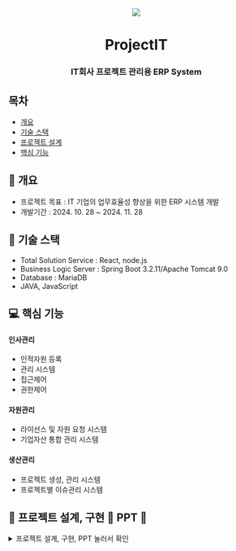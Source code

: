   <p align="center">
  <img src="https://github.com/user-attachments/assets/23b803ab-95f6-47c4-89ff-1cd6730e7ec3">
 </p>



<h1 align='center'> ProjectIT </h1>
<h3 align='center'> IT회사 프로젝트 관리용 ERP System </h3>



## 목차
- [개요](https://github.com//hopepu/ProjectIT#-개요)
- [기술 스택](https://github.com//hopepu/ProjectIT#-기술-스택)
- [프로젝트 설계](https://github.com//hopepu/ProjectIT#프로젝트-설계)
- [핵심 기능](https://github.com//hopepu/ProjectIT#-핵심-기능)
  


## 🚩 개요
- 프로젝트 목표 : IT 기업의 업무효율성 향상을 위한 ERP 시스템 개발
- 개발기간 : 2024. 10. 28 ~ 2024. 11. 28



## 🔧 기술 스택
- Total Solution Service : React, node.js
- Business Logic Server : Spring Boot 3.2.11/Apache Tomcat 9.0
- Database : MariaDB
- JAVA, JavaScript


## 💻 핵심 기능

#### 인사관리
- 인적자원 등록
- 관리 시스템
- 접근제어
- 권한제어
  
#### 자원관리
- 라이선스 및 자원 요청 시스템
- 기업자산 통합 관리 시스템

#### 생산관리
- 프로젝트 생성, 관리 시스템
- 프로젝트별 이슈관리 시스템

</details>

## 👾 프로젝트 설계, 구현 📂 PPT 📂
<details><summary>프로젝트 설계, 구현, PPT 눌러서 확인</summary>   
<div align="center">   

![image](https://github.com/user-attachments/assets/5cb3cc9c-6bae-4bc0-8e46-32d9b10890d6)
![image](https://github.com/user-attachments/assets/3460edd2-23d9-482d-b3d0-76c91f789384)
![image](https://github.com/user-attachments/assets/81c87656-384f-4073-a33a-4b305cc033b8)
![image](https://github.com/user-attachments/assets/cea42db6-5a02-432d-8c93-d424fc5ee9fe)
![image](https://github.com/user-attachments/assets/4970d9ac-a420-462f-8fc0-6c0b46bda21f)
![image](https://github.com/user-attachments/assets/33ca1ec2-50c9-42fe-a2ca-66b7789dfe91)
![image](https://github.com/user-attachments/assets/7c8eb5c0-a74b-411d-8022-b54a8473951b)
![image](https://github.com/user-attachments/assets/0cd3e15f-05a4-454f-a02c-4748472d47ef)
![image](https://github.com/user-attachments/assets/1d8bd23c-44c4-4802-bfad-dda5004400cf)
![image](https://github.com/user-attachments/assets/9eb85ddb-1765-4ad4-9e08-e463690a7c47)
![image](https://github.com/user-attachments/assets/2fcaf742-0076-49f5-b89e-133fc5b9afb1)
![image](https://github.com/user-attachments/assets/27f4b1c4-90cc-4f47-8d52-cd9e7e4862db)
![image](https://github.com/user-attachments/assets/a4381dd2-3025-4b0b-a4e9-b55d88130404)
![image](https://github.com/user-attachments/assets/da53d0fc-a5a6-4268-913e-770d84b2e968)
![image](https://github.com/user-attachments/assets/9bd21cd3-5063-4d43-973d-765682730a22)
![image](https://github.com/user-attachments/assets/217eac75-60f9-45a0-ab6e-ff92d0a3b36b)
![image](https://github.com/user-attachments/assets/d53af0cc-0371-4588-8532-423ccffa612c)
![image](https://github.com/user-attachments/assets/2ec33eb9-6c1d-437a-a8f7-150b123fff33)
![image](https://github.com/user-attachments/assets/716cf5cb-b6e3-4b07-adcc-7bd0ce4da63d)
![image](https://github.com/user-attachments/assets/f0c49495-5050-4d56-baa7-c6225a4ded6a)
![image](https://github.com/user-attachments/assets/dc896f0f-5562-4f9c-9d57-0e9e9975a8b0)
![image](https://github.com/user-attachments/assets/2f4fd2b5-5898-4475-b7c5-207f363d7dd4)
![image](https://github.com/user-attachments/assets/e89010ab-2400-43c4-b38f-9ee1c30dc357)
![image](https://github.com/user-attachments/assets/2e4ded93-6da7-4147-b6a9-dd1ce2af8760)
![image](https://github.com/user-attachments/assets/dfde52ea-1c23-4f15-b6b7-e71f04b5c406)
![image](https://github.com/user-attachments/assets/ea36b3e7-400c-490a-b89d-96aab93b3894)
![image](https://github.com/user-attachments/assets/b55a00da-9ed6-4247-9a11-72c9f496358a)
![image](https://github.com/user-attachments/assets/7743a7a8-ba18-44fb-a96c-36326992057b)
![image](https://github.com/user-attachments/assets/ffa420ee-4f0f-485e-80ce-f9d60ace4934)
![image](https://github.com/user-attachments/assets/1ae82a98-5f4c-4df3-ac1c-063ff1bfd523)
![image](https://github.com/user-attachments/assets/dd03e502-a9d6-4e4e-bce5-c5520aa63a15)
![image](https://github.com/user-attachments/assets/773b33e5-fdbf-4504-96f4-20aff62bff4d)
![image](https://github.com/user-attachments/assets/593778b1-76d2-4f38-9af7-25e1006d9954)
![image](https://github.com/user-attachments/assets/cffb1060-a372-403e-8dbe-9696bc48bade)
![image](https://github.com/user-attachments/assets/04a8390b-8d71-4bf3-b039-9db9178fae4d)
![image](https://github.com/user-attachments/assets/f20a295b-1837-49c5-9af1-a70b6b48bf34)
![image](https://github.com/user-attachments/assets/90494ebe-7800-4d39-a222-feba3ae28874)
![image](https://github.com/user-attachments/assets/dc243ecd-bbeb-4621-a12b-7b86c55f713b)
![image](https://github.com/user-attachments/assets/720f1720-b6b2-481d-981f-3edac8c3b969)
![image](https://github.com/user-attachments/assets/fc47dda2-eb21-407f-a138-d94c455767cb)
![image](https://github.com/user-attachments/assets/f11b4520-7fa7-41e6-a89d-5bb46359cfd3)
![image](https://github.com/user-attachments/assets/e4e3e240-8270-4afe-91a1-408452c90d4e)
![image](https://github.com/user-attachments/assets/675f57e7-d87d-41e0-bd58-1d1e7b396ab5)
![image](https://github.com/user-attachments/assets/b64ca936-7f3e-4815-b153-3558e174059b)
![image](https://github.com/user-attachments/assets/7e0ea728-17fd-4ffd-8bff-4c6e40b07332)
![image](https://github.com/user-attachments/assets/06c544a3-7402-4a37-86d2-6dae11c929bb)
![image](https://github.com/user-attachments/assets/8c2ab362-df9e-488e-8754-aebed68a6925)
![image](https://github.com/user-attachments/assets/a8e68edf-d58d-4f0f-b4a2-249308dffadd)
![image](https://github.com/user-attachments/assets/907361b6-8d2a-45a8-a68c-3342a27534ee)
![image](https://github.com/user-attachments/assets/4a4eec5f-7afa-4491-aebc-2dfaa5626f19)
![image](https://github.com/user-attachments/assets/4c026f66-efbb-47ed-be21-3b2434728970)
![image](https://github.com/user-attachments/assets/4978eda0-9685-41c7-a452-f4f3df137ac6)
![image](https://github.com/user-attachments/assets/4b9dffd7-3c9c-47e6-8292-be09c49d2a78)
![image](https://github.com/user-attachments/assets/50e4542e-3cef-4c13-b5fa-c598693bbbfd)
![image](https://github.com/user-attachments/assets/e5fd57c7-ddb4-4549-958d-65a217b87018)
![image](https://github.com/user-attachments/assets/0a9e33c7-1652-4acf-8e3f-de5e98dd77ba)
![image](https://github.com/user-attachments/assets/2ded35d2-b4bb-4971-848e-893f7adab852)
![image](https://github.com/user-attachments/assets/a6991cd0-4737-4086-ad23-43aeba2320f9)
![image](https://github.com/user-attachments/assets/e278c3b9-f4b4-4e4d-9462-ee914c8ea75d)
![image](https://github.com/user-attachments/assets/cd8d8bd9-c72a-4ab7-afc0-04dd5cf76e62)
![image](https://github.com/user-attachments/assets/f4e4cbd3-4772-46f3-bd5b-1db9fbf1ce0a)
![image](https://github.com/user-attachments/assets/43126cbe-4a7a-4ef5-86c1-a91e7f2a248b)
![image](https://github.com/user-attachments/assets/afdbcdaa-d01d-406b-82f0-b5e967f1fa8c)
![image](https://github.com/user-attachments/assets/0058851c-a9ee-49be-af52-516f56953695)
![image](https://github.com/user-attachments/assets/a60b472a-06a8-40ae-a434-79f2b8b2a334)
![image](https://github.com/user-attachments/assets/a1067de7-90fa-40af-97c7-dbee071be710)
![image](https://github.com/user-attachments/assets/da15e8ae-0041-45a2-b92c-85cccecf2fb6)
![image](https://github.com/user-attachments/assets/e3555d8b-627d-4791-93ec-8301b5a69370)
![image](https://github.com/user-attachments/assets/39b57c24-ecb3-4930-9fbe-2ded95807499)
![image](https://github.com/user-attachments/assets/84a794e2-5abc-4627-a3b7-b4aaeb9f1544)
![image](https://github.com/user-attachments/assets/7de72771-4da7-4529-a1a9-dec587d799fb)
![image](https://github.com/user-attachments/assets/e06b7393-bef2-491e-a3a3-96af5df5a922)
![image](https://github.com/user-attachments/assets/03f458b3-5888-4df9-a4d8-9ce8e5763884)
![image](https://github.com/user-attachments/assets/df9326ca-0911-49cb-a21f-b85f1488a56a)
![image](https://github.com/user-attachments/assets/b8a94266-e5ea-414b-ab47-a7e369a15fef)
![image](https://github.com/user-attachments/assets/2c2ebded-eae0-49ee-bcd6-b61c95ed3f6b)
![image](https://github.com/user-attachments/assets/a7bb84ec-681a-4fb9-8a6b-8d07df4c5fc7)

</div>            
</details>


